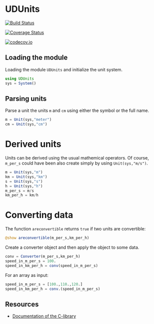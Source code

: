 # UDUnits

[![Build Status](https://travis-ci.org/Alexander-Barth/UDUnits.jl.svg?branch=master)](https://travis-ci.org/Alexander-Barth/UDUnits.jl)

[![Coverage Status](https://coveralls.io/repos/Alexander-Barth/UDUnits.jl/badge.svg?branch=master&service=github)](https://coveralls.io/github/Alexander-Barth/UDUnits.jl?branch=master)

<!-- udunits is currently not available for Windows in conda -->

<!--
[![Build Status Windows](https://ci.appveyor.com/api/projects/status/github/Alexander-Barth/UDUnits.jl?branch=master&svg=true)](https://ci.appveyor.com/project/Alexander-Barth/udunits-jl)
-->

[![codecov.io](http://codecov.io/github/Alexander-Barth/UDUnits.jl/coverage.svg?branch=master)](http://codecov.io/github/Alexander-Barth/UDUnits.jl?branch=master)

## Loading the module

Loading the module `UDUnits` and initialize the unit system.

```julia
using UDUnits
sys = System()
```

## Parsing units

Parse a unit the units `m` and `cm` using either the symbol or the full name.

```julia
m = Unit(sys,"meter")
cm = Unit(sys,"cm")
```

# Derived units

Units can be derived using the usual mathemical operators. Of course, `m_per_s` could have been also create simply by using `Unit(sys,"m/s")`.


```julia
m = Unit(sys,"m")
km = Unit(sys,"km")
s = Unit(sys,"s")
h = Unit(sys,"h")
m_per_s = m/s
km_per_h = km/h
```

# Converting data

The function `areconvertible` returns `true` if two units are convertible:

```julia
@show areconvertible(m_per_s,km_per_h)
```

Create a converter object and then apply the object to some data.

```julia
conv = Converter(m_per_s,km_per_h)
speed_in_m_per_s = 100.
speed_in_km_per_h = conv(speed_in_m_per_s)
```

For an array as input:

```julia
speed_in_m_per_s = [100.,110.,120.]
speed_in_km_per_h = conv.(speed_in_m_per_s)
```


## Resources

* [Documentation of the C-library](http://www.unidata.ucar.edu/software/udunits/udunits-2.2.25/doc/udunits/udunits2lib.html#UDUNITS-Library)
